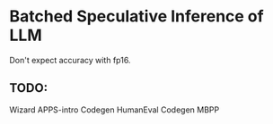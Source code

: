 # Batched Speculative Inference of LLM

Don't expect accuracy with fp16.

## TODO: 
Wizard APPS-intro
Codegen HumanEval
Codegen MBPP